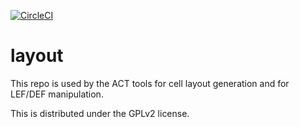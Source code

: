 [![CircleCI](https://dl.circleci.com/status-badge/img/gh/rmanohar/layout/tree/master.svg?style=svg)](https://dl.circleci.com/status-badge/redirect/gh/rmanohar/layout/tree/master)

# layout

This repo is used by the ACT tools for cell layout generation and
for LEF/DEF manipulation.

This is distributed under the GPLv2 license.
